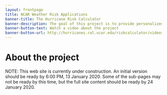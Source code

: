 ```yaml
---
layout: frontpage
title: NCAR Weather Risk Applications
banner-title: The Hurricane Risk Calculator
banner-description: The goal of this project is to provide personalized and localized information on the risks posed by hurricane winds.
banner-button-text: Watch a video about the project
banner-button-url: http://hurricanes.ral.ucar.edu/riskcalculator/videos/HRC_5.mp4
---
```


# About the project
NOTE: This web site is currently under construction. An initial version should be ready by 6:00 PM, 13 January 2020. Some of the sub-pages may not be ready by this time, but the full site content should be ready by 24 January 2020. 
